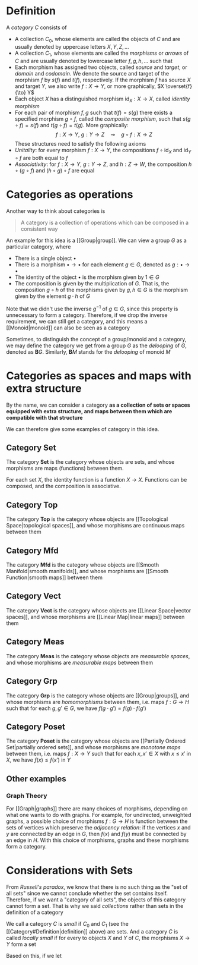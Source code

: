 # Definition
A *category* $C$ consists of 
- A collection $C_0$, whose elements are called the objects of $C$ and are usually denoted by uppercase letters $X,Y,Z, \ldots$
- A collection $C_1$, whose elements are called the *morphisms* or *arrows* of $C$ and are usually denoted by lowercase letter $f,g,h, \ldots$
such that
- Each morphism has assigned two objects, called *source* and *target*, or *domain* and *codomain*. We denote the source and target of the morphism $f$ by $s(f)$ and $t(f)$, respectively. If the morphism $f$ has source $X$ and target $Y$, we also write $f: X \to Y$, or more graphically, $X \overset{f}{\to} Y$
- Each object $X$ has a distinguished morphism $\mathrm{id}_X:X \to X$, called *identity morphism*
- For each pair of morphism $f,g$ such that $t(f) = s(g)$ there exists a specified morphism $g \circ f$, called the *composite morphism*, such that $s(g \circ f) = s(f)$ and $t(g \circ f) = t(g)$. More graphically:
$$
f:X \to Y, \ g:Y \to Z \quad \rightsquigarrow \quad g \circ f: X \to Z
$$
These structures need to satisfy the following axioms
- *Unitality*: for every morphism $f: X \to Y$, the compositions $f \circ \mathrm{id}_X$ and $\mathrm{id}_Y \circ f$ are both equal to $f$
- *Associativity*: for $f : X \to Y, \ g: Y \to Z$, and $h : Z \to W$, the composition $h \circ (g \circ f)$ and $(h \circ g) \circ f$ are equal

# Categories as operations
Another way to think about categories is
> A category is a collection of operations which can be composed in a consistent way

An example for this idea is a [[Group|group]]. We can view a group $G$ as a particular category, where
- There is a single object $\bullet$
- There is a morphism $\bullet \to \bullet$ for each element $g\in G$, denoted as $g: \bullet \to \bullet$
- The identity of the object $\bullet$ is the morphism given by $1\in G$
- The composition is given by the multiplication of $G$. That is, the composition $g \circ h$ of the morphisms given by $g, h\in G$ is the morphism given by the element $g\cdot h$ of $G$

Note that we didn't use the inverse $g^{-1}$ of $g\in G$, since this property is unnecessary to form a category. Therefore, if we drop the inverse requirement, we can still get a category, and this means a [[Monoid|monoid]] can also be seen as a category

Sometimes, to distinguish the concept of a group/monoid and a category, we may define the category we get from a group $G$ as the *delooping* of $G$, denoted as $\mathbf{B}G$. Similarly, $\mathbf{B}M$ stands for the *delooping* of monoid $M$

# Categories as spaces and maps with extra structure
By the name, we can consider a category **as a collection of sets or spaces equipped with extra structure, and maps between them which are compatible with that structure**

We can therefore give some examples of category in this idea.
## Category Set
The category $\mathbf{Set}$ is the category whose objects are sets, and whose morphisms are maps (functions) between them.

For each set $X$, the identity function is a function $X \to X$. Functions can be composed, and the composition is associative.
## Category Top
The category $\mathbf{Top}$ is the category whose objects are [[Topological Space|topological spaces]], and whose morphisms are continuous maps between them
## Category Mfd
The category $\mathbf{Mfd}$ is the category whose objects are [[Smooth Manifold|smooth manifolds]], and whose morphisms are [[Smooth Function|smooth maps]] between them
## Category Vect
The category $\mathbf{Vect}$ is the category whose objects are [[Linear Space|vector spaces]], and whose morphisms are [[Linear Map|linear maps]] between them
## Category Meas
The category $\mathbf{Meas}$ is the category whose objects are *measurable spaces*, and whose morphisms are *measurable maps* between them
## Category Grp
The category $\mathbf{Grp}$ is the category whose objects are [[Group|groups]], and whose morphisms are *homomorphisms* between them, i.e. maps $f:G \to H$ such that for each $g, g'\in G$, we have $f(g\cdot g') = f(g)\cdot f(g')$
## Category Poset
The category $\mathbf{Poset}$ is the category whose objects are [[Partially Ordered Set|partially ordered sets]], and whose morphisms are *monotone maps* between them, i.e. maps $f: X \to Y$ such that for each $x,x'\in X$ with $x \leq x'$ in $X$, we have $f(x) \leq f(x')$ in $Y$

## Other examples
### Graph Theory
For [[Graph|graphs]] there are many choices of morphisms, depending on what one wants to do with graphs. For example, for undirected, unweighted graphs, a possible choice of morphisms $f:G \to H$ is function between the sets of vertices which preserve the *adjacency relation*: if the vertices $x$ and $y$ are connected by an edge in $G$, then $f(x)$ and $f(y)$ must be connected by an edge in $H$. With this choice of morphisms, graphs and these morphisms form a category.

# Considerations with Sets
From *Russell's paradox*, we know that there is no such thing as the "set of all sets" since we cannot conclude whether the set contains itself. Therefore, if we want a "category of all sets", the objects of this category cannot form a set. That is why we said *collections* rather than sets in the definition of a category

We call a category $C$ is *small* if $C_0$ and $C_1$ (see the [[Category#Definition|definition]] above) are sets. And a category $C$ is called *locally small* if for every to objects $X$ and $Y$ of $C$, the morphisms $X \to Y$ form a set

Based on this, if we let 

